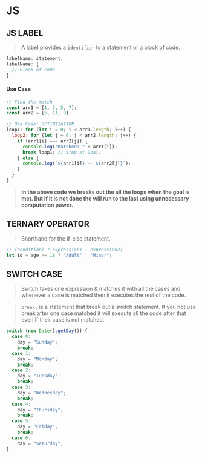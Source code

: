# JS

## JS LABEL

> A label provides a `identifier` to a statement or a block of code.

```javascript
labelName: statement;
labelName: {
  // Block of code
}
```

#### Use Case

```javascript
// Find the match
const arr1 = [1, 3, 5, 7];
const arr2 = [5, 11, 9];

// Use Case: OPTIMIZATION
loop1: for (let i = 0; i < arr1.length; i++) {
  loop2: for (let j = 0; j < arr2.length; j++) {
    if (arr1[i] === arr2[j]) {
      console.log("Matched: " + arr1[i]);
      break loop1; // Stop at Goal.
    } else {
      console.log(`${arr1[i]} -- ${arr2[j]}`);
    }
  }
}
```

> **In the above code we breaks out the all the loops when the goal is met. But if it is not done the will run to the last using unnecessary computation power.**

## TERNARY OPERATOR

> Shorthand for the if-else statement.

```javascript
// (condition) ? expression1 : expression2;
let id = age >= 18 ? "Adult" : "Minor";
```

## SWITCH CASE

> Switch takes one expression & matches it with all the cases and whenever a case is matched then it executes the rest of the code.

> `break;` is a statement that break out a switch statement. If you not use break after one case matched it will execute all the code after that even if their case is not matched.

```javascript
switch (new Date().getDay()) {
  case 0:
    day = "Sunday";
    break;
  case 1:
    day = "Monday";
    break;
  case 2:
    day = "Tuesday";
    break;
  case 3:
    day = "Wednesday";
    break;
  case 4:
    day = "Thursday";
    break;
  case 5:
    day = "Friday";
    break;
  case 6:
    day = "Saturday";
}
```
